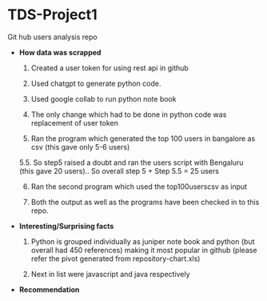# TDS-Project1
Git hub users analysis repo

- **How data was scrapped**
   
    1. Created a user token for using rest api in github 
    
    2. Used chatgpt to generate python code. 
    
    3. Used google collab to run python note book
    
    4. The only change which had to be done in python code was replacement of user token
    
    5. Ran the program which generated the top 100 users in bangalore as csv (this gave only 5-6 users)

    5.5. So step5 raised a doubt and ran the users script with Bengaluru (this gave 20 users).. So  overall step 5 + Step 5.5 = 25 users
    
    6. Ran the second program which used the top100userscsv as input
    
    7. Both the output as well as the programs have been checked in to this repo.

- **Interesting/Surprising facts**

    1. Python is grouped individually as juniper note book and python (but overall had 450 references) making it most popular in github
       (please refer the pivot generated from repository-chart.xls)

    2. Next in list were javascript and java respectively

- **Recommendation**
       
    
